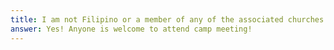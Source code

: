 ```yaml
---
title: I am not Filipino or a member of any of the associated churches. Can I attend?
answer: Yes! Anyone is welcome to attend camp meeting!
---
```


